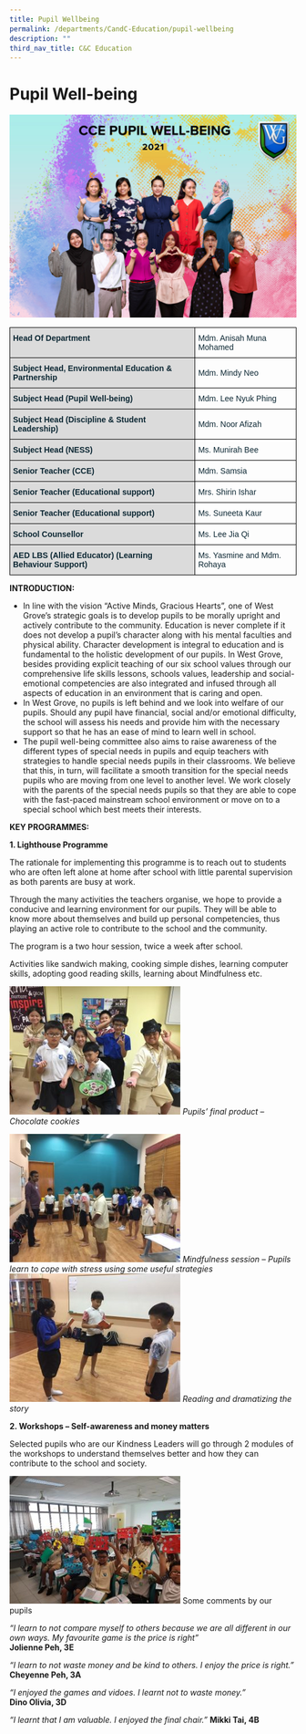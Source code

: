 ```yaml
---
title: Pupil Wellbeing
permalink: /departments/CandC-Education/pupil-wellbeing
description: ""
third_nav_title: C&C Education
---
```

# Pupil Well-being
![](/images/CCE%20PUPIL%20WELL-BEING.jpg)

<style type="text/css">
.tg  {border-collapse:collapse;border-spacing:0;}
.tg td{border-color:black;border-style:solid;border-width:1px;font-family:Arial, sans-serif;font-size:14px;
  overflow:hidden;padding:10px 5px;word-break:normal;}
.tg th{border-color:black;border-style:solid;border-width:1px;font-family:Arial, sans-serif;font-size:14px;
  font-weight:normal;overflow:hidden;padding:10px 5px;word-break:normal;}
.tg .tg-s5dh{color:#0C2733;text-align:left;vertical-align:middle}
.tg .tg-ytt9{background-color:#DBDBDB;color:#0C2733;font-weight:bold;text-align:left;vertical-align:top}
</style>
<table class="tg">
<thead>
  <tr>
    <th class="tg-ytt9">Head Of Department</th>
    <th class="tg-s5dh">Mdm. Anisah Muna Mohamed<br></th>
  </tr>
</thead>
<tbody>
  <tr>
    <td class="tg-ytt9">Subject Head, Environmental Education &amp; Partnership<br></td>
    <td class="tg-s5dh">Mdm. Mindy Neo<br></td>
  </tr>
  <tr>
    <td class="tg-ytt9">Subject Head (Pupil Well-being)<br></td>
    <td class="tg-s5dh">Mdm. Lee Nyuk Phing<br></td>
  </tr>
  <tr>
    <td class="tg-ytt9">Subject Head (Discipline &amp; Student Leadership)</td>
    <td class="tg-s5dh">Mdm. Noor Afizah</td>
  </tr>
  <tr>
    <td class="tg-ytt9">Subject Head (NESS)</td>
    <td class="tg-s5dh">Ms. Munirah Bee<br></td>
  </tr>
  <tr>
    <td class="tg-ytt9">Senior Teacher (CCE)</td>
    <td class="tg-s5dh">Mdm. Samsia<br></td>
  </tr>
  <tr>
    <td class="tg-ytt9">Senior Teacher (Educational support)<br></td>
    <td class="tg-s5dh">Mrs. Shirin Ishar<br></td>
  </tr>
  <tr>
    <td class="tg-ytt9">Senior Teacher (Educational support)<br></td>
    <td class="tg-s5dh">Ms. Suneeta Kaur<br></td>
  </tr>
  <tr>
    <td class="tg-ytt9">School Counsellor<br></td>
    <td class="tg-s5dh">Ms. Lee Jia Qi<br></td>
  </tr>
  <tr>
    <td class="tg-ytt9">AED LBS (Allied Educator) (Learning Behaviour Support)<br></td>
    <td class="tg-s5dh">Ms. Yasmine and Mdm. Rohaya</td>
  </tr>
</tbody>
</table>

**INTRODUCTION:**

* In line with the vision “Active Minds, Gracious Hearts”, one of West Grove’s strategic goals is to develop pupils to be morally upright and actively contribute to the community. Education is never complete if it does not develop a pupil’s character along with his mental faculties and physical ability. Character development is integral to education and is fundamental to the holistic development of our pupils. In West Grove, besides providing explicit teaching of our six school values through our comprehensive life skills lessons, schools values, leadership and social-emotional competencies are also integrated and infused through all aspects of education in an environment that is caring and open.
* In West Grove, no pupils is left behind and we look into welfare of our pupils. Should any pupil have financial, social and/or emotional difficulty, the school will assess his needs and provide him with the necessary support so that he has an ease of mind to learn well in school.
* The pupil well-being committee also aims to raise awareness of the different types of special needs in pupils and equip teachers with strategies to handle special needs pupils in their classrooms. We believe that this, in turn, will facilitate a smooth transition for the special needs pupils who are moving from one level to another level. We work closely with the parents of the special needs pupils so that they are able to cope with the fast-paced mainstream school environment or move on to a special school which best meets their interests.

**KEY PROGRAMMES:**

**1. Lighthouse Programme**

The rationale for implementing this programme is to reach out to students who are often left alone at home after school with little parental supervision as both parents are busy at work.

Through the many activities the teachers organise, we hope to provide a conducive and learning environment for our pupils. They will be able to know more about themselves and build up personal competencies, thus playing an active role to contribute to the school and the community.

The program is a two hour session, twice a week after school.

Activities like sandwich making, cooking simple dishes, learning computer skills, adopting good reading skills, learning about Mindfulness etc.

![](/images/Pupils%20final%20product%20-%20Chocolate%20cookies.jpg)
*Pupils’ final product – Chocolate cookies*

![](/images/Mindfulness%20session%20-%20Pupil%20learn%20cope%20with%20stress.jpg)
*Mindfulness session – Pupils learn to cope with stress using some useful strategies*
![](/images/Reading%20and%20dramatizing%20the%20story.jpg)
*Reading and dramatizing the story*

**2. Workshops – Self-awareness and money matters**

Selected pupils who are our Kindness Leaders will go through 2 modules of the workshops to understand themselves better and how they can contribute to the school and society.

![](/images/Workshops%20-%20Self-awareness%20and%20money%20matters.jpg)
Some comments by our pupils

*“I learn to not compare myself to others because we are all different in our own ways. My favourite game is the price is right”*<br>
**Jolienne Peh, 3E**


*“I learn to not waste money and be kind to others. I enjoy the price is right.”*<br>
**Cheyenne Peh, 3A**


*“I enjoyed the games and vidoes. I learnt not to waste money.”*<br>
**Dino Olivia, 3D**


*“I learnt that I am valuable. I enjoyed the final chair.”*
**Mikki Tai, 4B**

